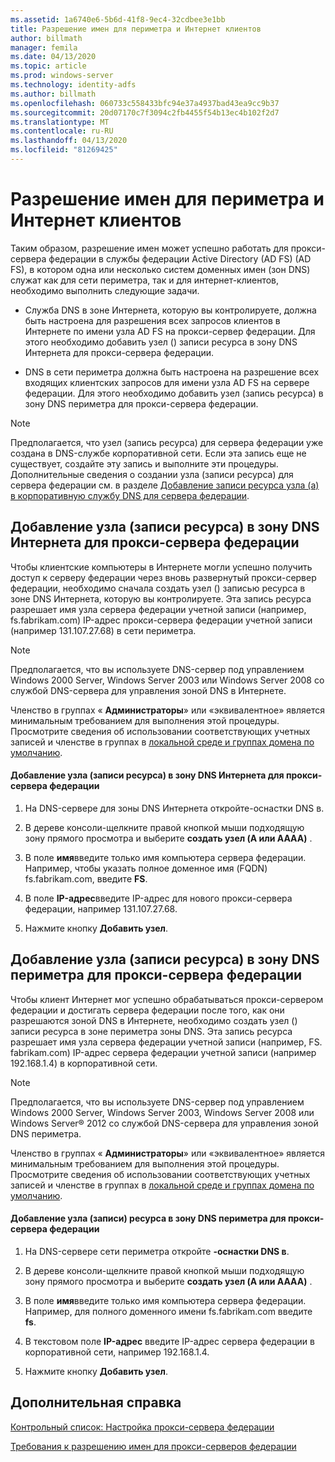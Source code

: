 ```yaml
---
ms.assetid: 1a6740e6-5b6d-41f8-9ec4-32cdbee3e1bb
title: Разрешение имен для периметра и Интернет клиентов
author: billmath
manager: femila
ms.date: 04/13/2020
ms.topic: article
ms.prod: windows-server
ms.technology: identity-adfs
ms.author: billmath
ms.openlocfilehash: 060733c558433bfc94e37a4937bad43ea9cc9b37
ms.sourcegitcommit: 20d07170c7f3094c2fb4455f54b13ec4b102f2d7
ms.translationtype: MT
ms.contentlocale: ru-RU
ms.lasthandoff: 04/13/2020
ms.locfileid: "81269425"
---
```

# <a name="name-resolution-for-perimeter-and-internet-clients"></a>Разрешение имен для периметра и Интернет клиентов


Таким образом, разрешение имен может успешно работать для прокси-сервера федерации в службы федерации Active Directory (AD FS) \(AD FS\), в котором одна или несколько систем доменных имен \(зон DNS\) служат как для сети периметра, так и для интернет-клиентов, необходимо выполнить следующие задачи.  
  
-   Служба DNS в зоне Интернета, которую вы контролируете, должна быть настроена для разрешения всех запросов клиентов в Интернете по имени узла AD FS на прокси-сервер федерации. Для этого необходимо добавить узел \(\) записи ресурса в зону DNS Интернета для прокси-сервера федерации.  
  
-   DNS в сети периметра должна быть настроена на разрешение всех входящих клиентских запросов для имени узла AD FS на сервере федерации. Для этого необходимо добавить узел \(запись ресурса\) в зону DNS периметра для прокси-сервера федерации.  
  
> [!NOTE]  
> Предполагается, что узел \(запись ресурса\) для сервера федерации уже создана в DNS-службе корпоративной сети. Если эта запись еще не существует, создайте эту запись и выполните эти процедуры. Дополнительные сведения о создании узла \(записи ресурса\) для сервера федерации см. в разделе [Добавление записи ресурса узла &#40;a&#41; в корпоративную службу DNS для сервера федерации](Add-a-Host--A--Resource-Record-to-Corporate-DNS-for-a-Federation-Server.md).  
  
## <a name="add-a-host-a-resource-record-to-the-internet-dns-zone-for-a-federation-server-proxy"></a>Добавление узла \(записи ресурса\) в зону DNS Интернета для прокси-сервера федерации  
Чтобы клиентские компьютеры в Интернете могли успешно получить доступ к серверу федерации через вновь развернутый прокси-сервер федерации, необходимо сначала создать узел \(\) записью ресурса в зоне DNS Интернета, которую вы контролируете. Эта запись ресурса разрешает имя узла сервера федерации учетной записи \(например, fs.fabrikam.com\) IP-адрес прокси-сервера федерации учетной записи \(например 131.107.27.68\) в сети периметра.  
  
> [!NOTE]  
> Предполагается, что вы используете DNS-сервер под управлением Windows 2000 Server, Windows Server 2003 или Windows Server 2008 со службой DNS-сервера для управления зоной DNS в Интернете.  
  
Членство в группах « **Администраторы**» или «эквивалентное» является минимальным требованием для выполнения этой процедуры.  Просмотрите сведения об использовании соответствующих учетных записей и членстве в группах в [локальной среде и группах домена по умолчанию](https://go.microsoft.com/fwlink/?LinkId=83477).   
  
#### <a name="to-add-a-host-a-resource-record-to-the-internet-dns-zone-for-a-federation-server-proxy"></a>Добавление узла \(записи ресурса\) в зону DNS Интернета для прокси-сервера федерации  
  
1.  На DNS-сервере для зоны DNS Интернета откройте\-оснастки DNS в.  
  
2.  В дереве консоли\-щелкните правой кнопкой мыши подходящую зону прямого просмотра и выберите **создать узел \(A или AAAA\)** .  
  
3.  В поле **имя**введите только имя компьютера сервера федерации. Например, чтобы указать полное доменное имя \(FQDN\) fs.fabrikam.com, введите **FS**.  
  
4.  В поле **IP-адрес**введите IP-адрес для нового прокси-сервера федерации, например 131.107.27.68.  
  
5.  Нажмите кнопку **Добавить узел**.  
  
## <a name="add-a-host-a-resource-record-to-the-perimeter-dns-zone-for-a-federation-server-proxy"></a>Добавление узла \(записи ресурса\) в зону DNS периметра для прокси-сервера федерации  
Чтобы клиент Интернет мог успешно обрабатываться прокси-сервером федерации и достигать сервера федерации после того, как они разрешаются зоной DNS в Интернете, необходимо создать узел \(\) записи ресурса в зоне периметра зоны DNS. Эта запись ресурса разрешает имя узла сервера федерации учетной записи \(например, FS. fabrikam.com\) IP-адрес сервера федерации учетной записи \(например 192.168.1.4\) в корпоративной сети.  
  
> [!NOTE]  
> Предполагается, что вы используете DNS-сервер под управлением Windows 2000 Server, Windows Server 2003, Windows Server 2008 или Windows Server&reg; 2012 со службой DNS-сервера для управления зоной DNS периметра.  
  
Членство в группах « **Администраторы**» или «эквивалентное» является минимальным требованием для выполнения этой процедуры.  Просмотрите сведения об использовании соответствующих учетных записей и членстве в группах в [локальной среде и группах домена по умолчанию](https://go.microsoft.com/fwlink/?LinkId=83477).   
  
#### <a name="to-add-a-host-a-resource-record-to-the-perimeter-dns-zone-for-a-federation-server-proxy"></a>Добавление узла \(записи\) ресурса в зону DNS периметра для прокси-сервера федерации  
  
1.  На DNS-сервере сети периметра откройте **\-оснастки DNS в**.  
  
2.  В дереве консоли\-щелкните правой кнопкой мыши подходящую зону прямого просмотра и выберите **создать узел \(A или AAAA\)** .  
  
3.  В поле **имя**введите только имя компьютера сервера федерации. Например, для полного доменного имени fs.fabrikam.com введите **fs**.  
  
4.  В текстовом поле **IP-адрес** введите IP-адрес сервера федерации в корпоративной сети, например 192.168.1.4.  
  
5.  Нажмите кнопку **Добавить узел**.  
  
## <a name="additional-references"></a>Дополнительная справка  
[Контрольный список: Настройка прокси-сервера федерации](Checklist--Setting-Up-a-Federation-Server-Proxy.md)  
  
[Требования к разрешению имен для прокси-серверов федерации](https://technet.microsoft.com/library/dd807055.aspx)  
  

